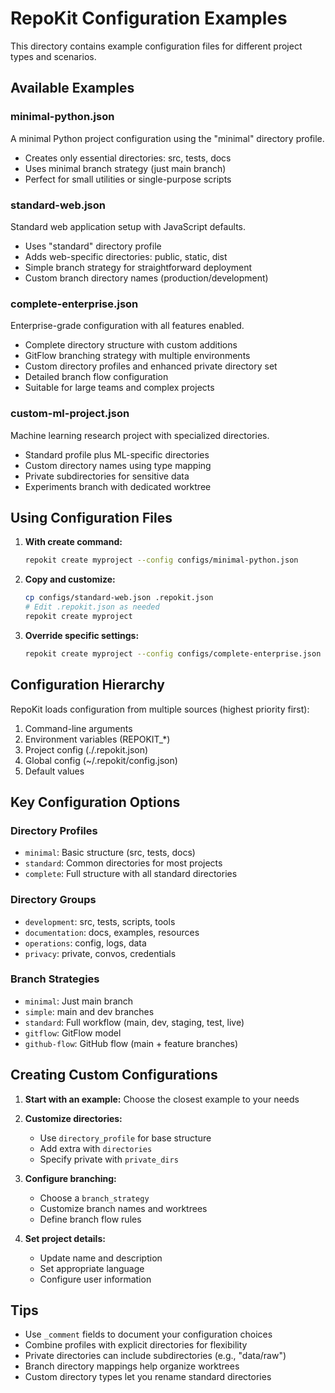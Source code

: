 # RepoKit Configuration Examples

This directory contains example configuration files for different project types and scenarios.

## Available Examples

### minimal-python.json
A minimal Python project configuration using the "minimal" directory profile.
- Creates only essential directories: src, tests, docs
- Uses minimal branch strategy (just main branch)
- Perfect for small utilities or single-purpose scripts

### standard-web.json
Standard web application setup with JavaScript defaults.
- Uses "standard" directory profile
- Adds web-specific directories: public, static, dist
- Simple branch strategy for straightforward deployment
- Custom branch directory names (production/development)

### complete-enterprise.json
Enterprise-grade configuration with all features enabled.
- Complete directory structure with custom additions
- GitFlow branching strategy with multiple environments
- Custom directory profiles and enhanced private directory set
- Detailed branch flow configuration
- Suitable for large teams and complex projects

### custom-ml-project.json
Machine learning research project with specialized directories.
- Standard profile plus ML-specific directories
- Custom directory names using type mapping
- Private subdirectories for sensitive data
- Experiments branch with dedicated worktree

## Using Configuration Files

1. **With create command:**
   ```bash
   repokit create myproject --config configs/minimal-python.json
   ```

2. **Copy and customize:**
   ```bash
   cp configs/standard-web.json .repokit.json
   # Edit .repokit.json as needed
   repokit create myproject
   ```

3. **Override specific settings:**
   ```bash
   repokit create myproject --config configs/complete-enterprise.json --language javascript
   ```

## Configuration Hierarchy

RepoKit loads configuration from multiple sources (highest priority first):
1. Command-line arguments
2. Environment variables (REPOKIT_*)
3. Project config (./.repokit.json)
4. Global config (~/.repokit/config.json)
5. Default values

## Key Configuration Options

### Directory Profiles
- `minimal`: Basic structure (src, tests, docs)
- `standard`: Common directories for most projects
- `complete`: Full structure with all standard directories

### Directory Groups
- `development`: src, tests, scripts, tools
- `documentation`: docs, examples, resources
- `operations`: config, logs, data
- `privacy`: private, convos, credentials

### Branch Strategies
- `minimal`: Just main branch
- `simple`: main and dev branches
- `standard`: Full workflow (main, dev, staging, test, live)
- `gitflow`: GitFlow model
- `github-flow`: GitHub flow (main + feature branches)

## Creating Custom Configurations

1. **Start with an example:**
   Choose the closest example to your needs

2. **Customize directories:**
   - Use `directory_profile` for base structure
   - Add extra with `directories`
   - Specify private with `private_dirs`

3. **Configure branching:**
   - Choose a `branch_strategy`
   - Customize branch names and worktrees
   - Define branch flow rules

4. **Set project details:**
   - Update name and description
   - Set appropriate language
   - Configure user information

## Tips

- Use `_comment` fields to document your configuration choices
- Combine profiles with explicit directories for flexibility
- Private directories can include subdirectories (e.g., "data/raw")
- Branch directory mappings help organize worktrees
- Custom directory types let you rename standard directories
